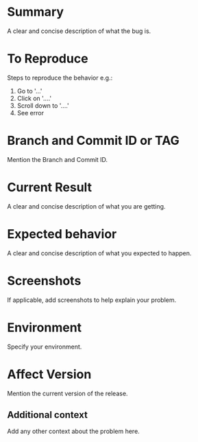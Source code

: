 # Summary
A clear and concise description of what the bug is.

# To Reproduce
Steps to reproduce the behavior e.g.:
1. Go to '...'
2. Click on '....'
3. Scroll down to '....'
4. See error

# Branch and Commit ID or TAG
Mention the Branch and Commit ID.

# Current Result
A clear and concise description of what you are getting.

# Expected behavior
A clear and concise description of what you expected to happen.

# Screenshots
If applicable, add screenshots to help explain your problem.

# Environment
 Specify your environment.

# Affect Version
Mention the current version of the release.

## Additional context
Add any other context about the problem here.

